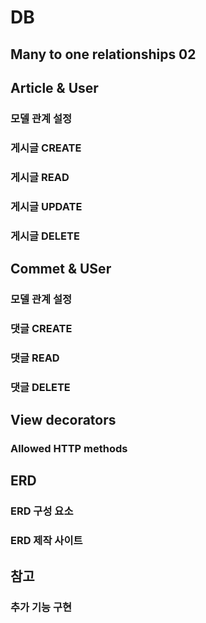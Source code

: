 ﻿# DB

## Many to one relationships 02

## Article & User

### 모델 관계 설정

### 게시글 CREATE

### 게시글 READ

### 게시글 UPDATE

### 게시글 DELETE

## Commet & USer

### 모델 관계 설정

### 댓글 CREATE

### 댓글 READ

### 댓글 DELETE

## View decorators

### Allowed HTTP methods

## ERD

### ERD 구성 요소

### ERD 제작 사이트

## 참고

### 추가 기능 구현
